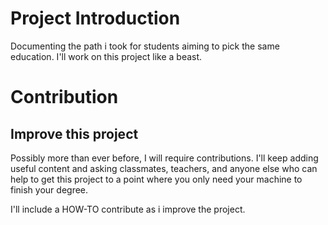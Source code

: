 # Project Introduction 

Documenting the path i took for students aiming to pick the same education. I'll work on this project like a beast.



# Contribution
## Improve this project
Possibly more than ever before, I will require contributions. I'll keep adding useful content and asking classmates, teachers, and anyone else who can help to get this project to a point where you only need your machine to finish your degree.

I'll include a HOW-TO contribute as i improve the project.

